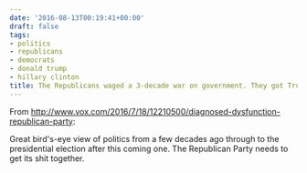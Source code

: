 ```yaml
---
date: '2016-08-13T00:19:41+00:00'
draft: false
tags:
- politics
- republicans
- democrats
- donald trump
- hillary clinton
title: The Republicans waged a 3-decade war on government. They got Trump.
---
```


From http://www.vox.com/2016/7/18/12210500/diagnosed-dysfunction-republican-party:

Great bird's-eye view of politics from a few decades ago through to the presidential election after this coming one. The Republican Party needs to get its shit together.
